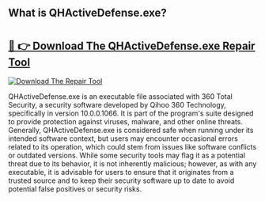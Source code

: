 ## What is QHActiveDefense.exe? 

# <h2><a href="https://exedetect.com/download.php?QHActiveDefense.exe">🔗 👉 Download The QHActiveDefense.exe Repair Tool</a></h2>

[![Download The Repair Tool](https://exedetect.com/download-button.jpg)](https://exedetect.com/download.php?QHActiveDefense.exe)

QHActiveDefense.exe is an executable file associated with 360 Total Security, a security software developed by Qihoo 360 Technology, specifically in version 10.0.0.1066. It is part of the program's suite designed to provide protection against viruses, malware, and other online threats. Generally, QHActiveDefense.exe is considered safe when running under its intended software context, but users may encounter occasional errors related to its operation, which could stem from issues like software conflicts or outdated versions. While some security tools may flag it as a potential threat due to its behavior, it is not inherently malicious; however, as with any executable, it is advisable for users to ensure that it originates from a trusted source and to keep their security software up to date to avoid potential false positives or security risks.